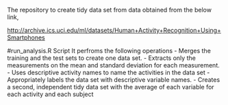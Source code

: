 The repository to create  tidy data set from data obtained from the below link,

http://archive.ics.uci.edu/ml/datasets/Human+Activity+Recognition+Using+Smartphones 


#run_analysis.R Script 
   It perfroms the following operations
    - Merges the training and the test sets to create one data set.
    - Extracts only the measurements on the mean and standard deviation for each measurement. 
    - Uses descriptive activity names to name the activities in the data set
    - Appropriately labels the data set with descriptive variable names. 
    - Creates a second, independent tidy data set with the average of each variable for each activity and each subject
